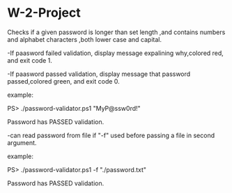 # W-2-Project


Checks if a given password is longer than set length ,and contains numbers and alphabet characters ,both lower case and capital.
 
 -If paasword failed validation, display message expalining why,colored red, and exit code 1.
 
 -If paasword passed validation, display message that password passed,colored green, and exit code 0.
 
 
 
example: 

 
 PS> ./password-validator.ps1 "MyP@ssw0rd!"
 
 Password has PASSED validation.
 
 
 
 -can read password from file if "-f" used before passing a file in second argument.

example: 

 
 PS> ./password-validator.ps1 -f "./password.txt"
 
 Password has PASSED validation.
